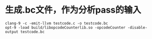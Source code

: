 # 生成.bc文件，作为分析pass的输入
```
clang-9 -c -emit-llvm testcode.c -o testcode.bc
opt-9 -load build/libopcodeCounterlib.so -opcodeCounter -disable-output testcode.bc
```